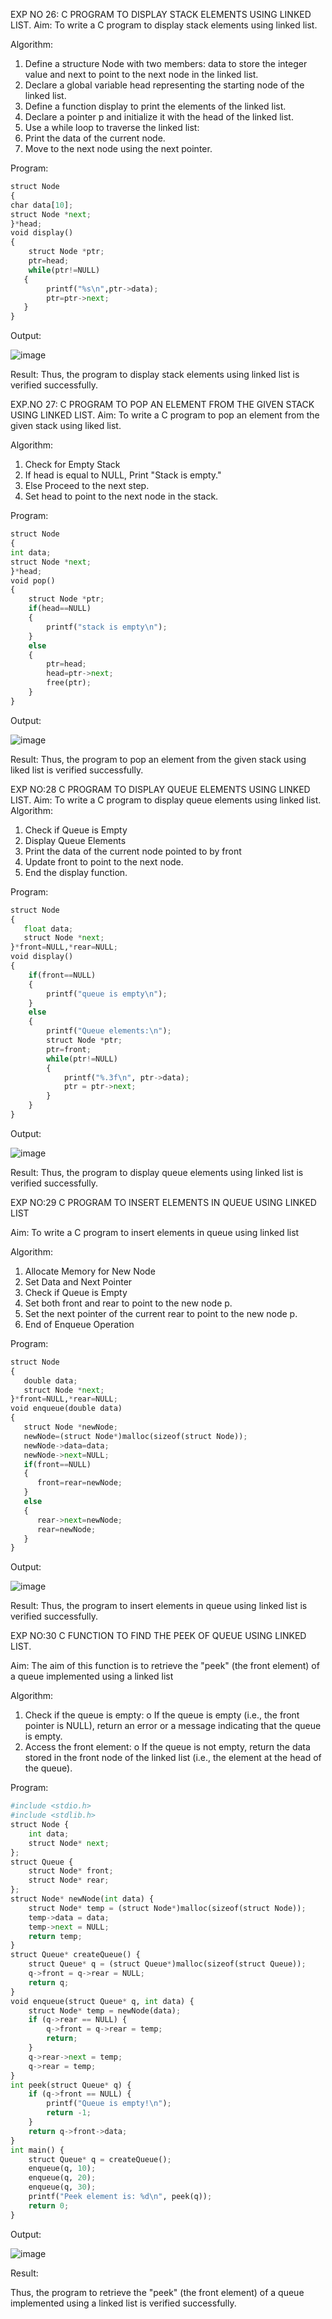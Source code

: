 

EXP NO 26: C PROGRAM TO DISPLAY STACK ELEMENTS USING LINKED LIST.
Aim:
To write a C program to display stack elements using linked list.

Algorithm:
1.	Define a structure Node with two members: data to store the integer value and next to point to the next node in the linked list.
2.	Declare a global variable head representing the starting node of the linked list.
3.	Define a function display to print the elements of the linked list.
4.	Declare a pointer p and initialize it with the head of the linked list.
5.	Use a while loop to traverse the linked list:
6.	Print the data of the current node.
7.	Move to the next node using the next pointer.
 
Program:
```python
struct Node   
{  
char data[10];  
struct Node *next;  
}*head;  
void display()  
{ 
    struct Node *ptr;
    ptr=head;
    while(ptr!=NULL)
   {
        printf("%s\n",ptr->data);
        ptr=ptr->next;
   } 
}
```
Output:









![image](https://github.com/user-attachments/assets/dfcdefc2-8aa2-47a3-862b-550efde692ce)



Result:
Thus, the program to display stack elements using linked list is verified successfully. 



EXP.NO 27: C PROGRAM TO POP AN ELEMENT FROM THE GIVEN STACK USING 
LINKED LIST.
Aim:
To write a C program to pop an element from the given stack using liked list.

Algorithm:
1.	Check for Empty Stack
2.	If head is equal to NULL, Print "Stack is empty."
3.	Else Proceed to the next step.
4.	Set head to point to the next node in the stack.
 
Program:
```python
struct Node   
{  
int data;  
struct Node *next;  
}*head;  
void pop()  
{ 
    struct Node *ptr;
    if(head==NULL)
    {
        printf("stack is empty\n");
    }
    else
    {
        ptr=head;
        head=ptr->next;
        free(ptr);
    }
}
```
Output:









![image](https://github.com/user-attachments/assets/11f34c24-22d0-460f-b1dd-bab0283dbd69)




Result:
Thus, the program to pop an element from the given stack using liked list is verified successfully.

 
EXP NO:28 C PROGRAM TO DISPLAY QUEUE ELEMENTS USING LINKED LIST.
Aim:
To write a C program to display queue elements using linked list.
Algorithm:
1.	Check if Queue is Empty
2.	Display Queue Elements
3.	Print the data of the current node pointed to by front
4.	Update front to point to the next node.
5.	End the display function.
 
Program:
```python
struct Node
{
   float data;
   struct Node *next;
}*front=NULL,*rear=NULL;
void display()
{
    if(front==NULL)    
    {        
        printf("queue is empty\n");    
    }    
    else    
    {    
        printf("Queue elements:\n");
        struct Node *ptr;
        ptr=front;
        while(ptr!=NULL)
        {  
            printf("%.3f\n", ptr->data);
            ptr = ptr->next;
        }    
    }
}
```
Output:








![image](https://github.com/user-attachments/assets/3cfdfb83-258a-4b26-baf5-16efc62179d6)



Result:
Thus, the program to display queue elements using linked list is verified successfully.


 
EXP NO:29 C PROGRAM TO INSERT ELEMENTS IN QUEUE USING LINKED LIST

Aim:
To write a C program to insert elements in queue using linked list

Algorithm:
1.	Allocate Memory for New Node
2.	Set Data and Next Pointer
3.	Check if Queue is Empty
4.	Set both front and rear to point to the new node p.
5.	Set the next pointer of the current rear to point to the new node p.
6.	End of Enqueue Operation
 
Program:
```python
struct Node
{
   double data;
   struct Node *next;
}*front=NULL,*rear=NULL;
void enqueue(double data)
{
   struct Node *newNode;
   newNode=(struct Node*)malloc(sizeof(struct Node));
   newNode->data=data;
   newNode->next=NULL;
   if(front==NULL)
   {
      front=rear=newNode;
   }
   else
   {
      rear->next=newNode;
      rear=newNode;
   }
}

```
Output:









![image](https://github.com/user-attachments/assets/51adcb10-c8ec-4182-a629-971635f97c2f)


Result:
Thus, the program to insert elements in queue using linked list is verified successfully.



EXP NO:30 C FUNCTION TO FIND THE PEEK OF QUEUE USING LINKED LIST.


Aim:
The aim of this function is to retrieve the "peek" (the front element) of a queue implemented using a linked list

Algorithm:

1.	Check if the queue is empty:
o	If the queue is empty (i.e., the front pointer is NULL), return an error or a message indicating that the queue is empty.
2.	Access the front element:
o	If the queue is not empty, return the data stored in the front node of the linked list (i.e., the element at the head of the queue).

Program:
```python
#include <stdio.h>
#include <stdlib.h>
struct Node {
    int data;
    struct Node* next;
};
struct Queue {
    struct Node* front;
    struct Node* rear;
};
struct Node* newNode(int data) {
    struct Node* temp = (struct Node*)malloc(sizeof(struct Node));
    temp->data = data;
    temp->next = NULL;
    return temp;
}
struct Queue* createQueue() {
    struct Queue* q = (struct Queue*)malloc(sizeof(struct Queue));
    q->front = q->rear = NULL;
    return q;
}
void enqueue(struct Queue* q, int data) {
    struct Node* temp = newNode(data);
    if (q->rear == NULL) {
        q->front = q->rear = temp;
        return;
    }
    q->rear->next = temp;
    q->rear = temp;
}
int peek(struct Queue* q) {
    if (q->front == NULL) {
        printf("Queue is empty!\n");
        return -1;
    }
    return q->front->data;
}
int main() {
    struct Queue* q = createQueue();
    enqueue(q, 10);
    enqueue(q, 20);
    enqueue(q, 30);
    printf("Peek element is: %d\n", peek(q));
    return 0;
}
```
Output:













![image](https://github.com/user-attachments/assets/91840753-fb13-4300-9174-e2613f877ede)




Result:

Thus, the program to retrieve the "peek" (the front element) of a queue implemented using a linked list is verified successfully.


